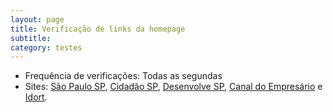 ```yaml
---
layout: page
title: Verificação de links da homepage
subtitle: 
category: testes
---
```


* Frequência de verificações: Todas as segundas
* Sites: [São Paulo SP](http://www.saopaulo.sp.gov.br/), [Cidadão SP](http://www.cidadao.sp.gov.br/), [Desenvolve SP](http://desenvolvesp.com.br/), [Canal do Empresário](http://www.canaldoempresario.com.br/) e [Idort](http://idort.com.br/). 
